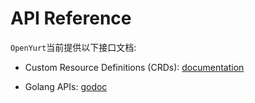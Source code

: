 # API Reference

`OpenYurt`当前提供以下接口文档:

* Custom Resource Definitions (CRDs): [documentation](https://doc.crds.dev/github.com/openyurtio/openyurt)

* Golang APIs: [godoc](https://pkg.go.dev/github.com/openyurtio/api)

